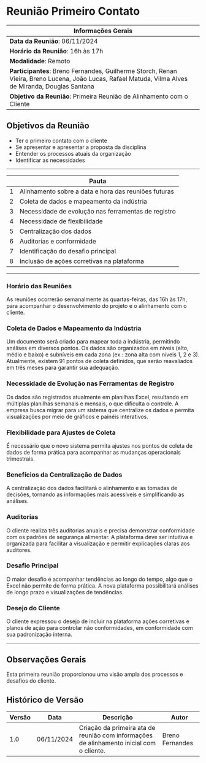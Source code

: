 # Reunião Primeiro Contato 

| **Informações Gerais** |
|------------------------|
| **Data da Reunião**: 06/11/2024 |
| **Horário da Reunião**: 16h às 17h |
| **Modalidade**: Remoto |
| **Participantes**: Breno Fernandes, Guilherme Storch, Renan Vieira, Breno Lucena, João Lucas, Rafael Matuda, Vilma Alves de Miranda, Douglas Santana |
| **Objetivo da Reunião**: Primeira Reunião de Alinhamento com o Cliente |

## Objetivos da Reunião

- Ter o primeiro contato com o cliente
- Se apresentar e apresentar a proposta da disciplina
- Entender os processos atuais da organização
- Identificar as necessidades

---

|  | **Pauta**                                                      |
|------------|----------------------------------------------------------------|
| 1          | Alinhamento sobre a data e hora das reuniões futuras           |
| 2          | Coleta de dados e mapeamento da indústria                      |
| 3          | Necessidade de evolução nas ferramentas de registro            |
| 4          | Necessidade de flexibilidade                                  |
| 5          | Centralização dos dados                                        |
| 6          | Auditorias e conformidade                                      |
| 7          | Identificação do desafio principal                             |
| 8          | Inclusão de ações corretivas na plataforma                     |


---

### Horário das Reuniões

As reuniões ocorrerão semanalmente às quartas-feiras, das 16h às 17h, para acompanhar o desenvolvimento do projeto e o alinhamento com o cliente.

### Coleta de Dados e Mapeamento da Indústria

Um documento será criado para mapear toda a indústria, permitindo análises em diversos pontos. Os dados são organizados em níveis (alto, médio e baixo) e subníveis em cada zona (ex.: zona alta com níveis 1, 2 e 3). Atualmente, existem 91 pontos de coleta definidos, que serão reavaliados em três meses para garantir sua adequação.

### Necessidade de Evolução nas Ferramentas de Registro

Os dados são registrados atualmente em planilhas Excel, resultando em múltiplas planilhas semanais e mensais, o que dificulta o controle. A empresa busca migrar para um sistema que centralize os dados e permita visualizações por meio de gráficos e painéis interativos.

### Flexibilidade para Ajustes de Coleta

É necessário que o novo sistema permita ajustes nos pontos de coleta de dados de forma prática para acompanhar as mudanças operacionais trimestrais.

### Benefícios da Centralização de Dados

A centralização dos dados facilitará o alinhamento e as tomadas de decisões, tornando as informações mais acessíveis e simplificando as análises.

### Auditorias

O cliente realiza três auditorias anuais e precisa demonstrar conformidade com os padrões de segurança alimentar. A plataforma deve ser intuitiva e organizada para facilitar a visualização e permitir explicações claras aos auditores.

### Desafio Principal

O maior desafio é acompanhar tendências ao longo do tempo, algo que o Excel não permite de forma prática. A nova plataforma possibilitará análises de longo prazo e visualizações de tendências.

### Desejo do Cliente

O cliente expressou o desejo de incluir na plataforma ações corretivas e planos de ação para controlar não conformidades, em conformidade com sua padronização interna.

---

## Observações Gerais

Esta primeira reunião proporcionou uma visão ampla dos processos e desafios do cliente.

## Histórico de Versão

| Versão | Data       | Descrição                                                                                       | Autor                |
|--------|------------|-------------------------------------------------------------------------------------------------|-----------------------|
| 1.0  | 06/11/2024 | Criação da primeira ata de reunião com informações de alinhamento inicial com o cliente.        | Breno Fernandes      |
